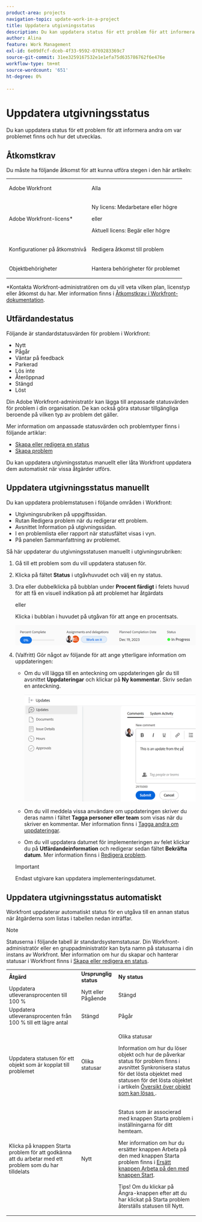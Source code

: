 ```yaml
---
product-area: projects
navigation-topic: update-work-in-a-project
title: Uppdatera utgivningsstatus
description: Du kan uppdatera status för ett problem för att informera andra om var problemet finns och hur det utvecklas.
author: Alina
feature: Work Management
exl-id: 6e09dfcf-dceb-4f33-9592-0769283369c7
source-git-commit: 31ee3259167532e1e1efa75d635786762f6e476e
workflow-type: tm+mt
source-wordcount: '651'
ht-degree: 0%

---
```


# Uppdatera utgivningsstatus

<!--Audited: 01/2024-->

Du kan uppdatera status för ett problem för att informera andra om var problemet finns och hur det utvecklas.

## Åtkomstkrav

Du måste ha följande åtkomst för att kunna utföra stegen i den här artikeln:

<table style="table-layout:auto"> 
 <col> 
 <col> 
 <tbody> 
  <tr> 
   <td role="rowheader">Adobe Workfront</td> 
   <td> <p>Alla</p> </td> 
  </tr> 
  <tr> 
   <td role="rowheader">Adobe Workfront-licens*</td> 
   <td> <p>Ny licens: Medarbetare eller högre</p>
   eller
   <p>Aktuell licens: Begär eller högre</p>
   </td> 
  </tr> 
  <tr> 
   <td role="rowheader">Konfigurationer på åtkomstnivå</td> 
   <td> <p>Redigera åtkomst till problem</p> </td> 
  </tr> 
  <tr> 
   <td role="rowheader">Objektbehörigheter</td> 
   <td> <p>Hantera behörigheter för problemet</p> </td> 
  </tr> 
 </tbody> 
</table>

*Kontakta Workfront-administratören om du vill veta vilken plan, licenstyp eller åtkomst du har. Mer information finns i [Åtkomstkrav i Workfront-dokumentation](/help/quicksilver/administration-and-setup/add-users/access-levels-and-object-permissions/access-level-requirements-in-documentation.md).

## Utfärdandestatus

Följande är standardstatusvärden för problem i Workfront:

* Nytt
* Pågår
* Väntar på feedback
* Parkerad
* Lös inte
* Återöppnad
* Stängd
* Löst

Din Adobe Workfront-administratör kan lägga till anpassade statusvärden för problem i din organisation. De kan också göra statusar tillgängliga beroende på vilken typ av problem det gäller.

Mer information om anpassade statusvärden och problemtyper finns i följande artiklar:

* [Skapa eller redigera en status](../../../administration-and-setup/customize-workfront/creating-custom-status-and-priority-labels/create-or-edit-a-status.md)
* [Skapa problem](../../../manage-work/issues/manage-issues/create-issues.md)

Du kan uppdatera utgivningsstatus manuellt eller låta Workfront uppdatera dem automatiskt när vissa åtgärder utförs.

## Uppdatera utgivningsstatus manuellt

Du kan uppdatera problemstatusen i följande områden i Workfront:

* Utgivningsrubriken på uppgiftssidan.
* Rutan Redigera problem när du redigerar ett problem.
* Avsnittet Information på utgivningssidan.
* I en problemlista eller rapport när statusfältet visas i vyn.
* På panelen Sammanfattning av problemet.

Så här uppdaterar du utgivningsstatusen manuellt i utgivningsrubriken:

1. Gå till ett problem som du vill uppdatera statusen för.
1. Klicka på fältet **Status** i utgåvhuvudet och välj en ny status.
1. Dra eller dubbelklicka på bubblan under **Procent färdigt** i felets huvud för att få en visuell indikation på att problemet har åtgärdats

   eller

   Klicka i bubblan i huvudet på utgåvan för att ange en procentsats.

   ![](assets/nwe-updatetaskpercentinheader-350x54.png)

1. (Valfritt) Gör något av följande för att ange ytterligare information om uppdateringen:

   * Om du vill lägga till en anteckning om uppdateringen går du till avsnittet **Uppdateringar** och klickar på **Ny kommentar**. Skriv sedan en anteckning.

     ![](assets/nwe-issue-update-stream-message-box-350x125.png)

   * Om du vill meddela vissa användare om uppdateringen skriver du deras namn i fältet **Tagga personer eller team** som visas när du skriver en kommentar. Mer information finns i [Tagga andra om uppdateringar](../../../workfront-basics/updating-work-items-and-viewing-updates/tag-others-on-updates.md).
   * Om du vill uppdatera datumet för implementeringen av felet klickar du på **Utfärdandeinformation** och redigerar sedan fältet **Bekräfta datum**. Mer information finns i [Redigera problem](/help/quicksilver/manage-work/issues/manage-issues/edit-issues.md).


   >[!IMPORTANT]
   >
   >  Endast utgivare kan uppdatera implementeringsdatumet.



<!--Old instructions, in old commenting: 

When you are updating an issue status, you can also add an explanation about the new status and change other issue information such as the commit date.

1. Go to an issue that you are assigned to for which you want to update the status.
1. Click the **Status** field in the issue header and select a new status.

   ![](assets/nwe-issue-status-expanded-in-header-350x370.png)

1. To provide a visual indication of issue completion, drag or double-click the bubble under **Percent Complete** in the header of the issue.

   Or

   Click inside the bubble in the header of the issue to enter a percentage.

   ![](assets/nwe-updatetaskpercentinheader-350x54.png)

-->

## Uppdatera utgivningsstatus automatiskt

Workfront uppdaterar automatiskt status för en utgåva till en annan status när åtgärderna som listas i tabellen nedan inträffar.

>[!NOTE]
>
>Statuserna i följande tabell är standardsystemstatusar. Din Workfront-administratör eller en gruppadministratör kan byta namn på statusarna i din instans av Workfront. Mer information om hur du skapar och hanterar statusar i Workfront finns i [Skapa eller redigera en status](../../../administration-and-setup/customize-workfront/creating-custom-status-and-priority-labels/create-or-edit-a-status.md).

<table style="table-layout:auto"> 
 <col> 
 <col> 
 <col> 
 <tbody> 
  <tr> 
   <td><b>Åtgärd</b></td> 
   <td><b>Ursprunglig status</b></td> 
   <td><b>Ny status</b></td> 
  </tr> 
  <tr> 
   <td>Uppdatera utleveransprocenten till 100 %</td> 
   <td>Nytt eller Pågående</td> 
   <td>Stängd</td> 
  </tr> 
  <tr> 
   <td>Uppdatera utleveransprocenten från 100 % till ett lägre antal</td> 
   <td>Stängd </td> 
   <td>Pågår</td> 
  </tr> 
  <tr> 
   <td>Uppdatera statusen för ett objekt som är kopplat till problemet</td> 
   <td>Olika statusar</td> 
   <td> <p>Olika statusar</p> <p>Information om hur du löser objekt och hur de påverkar status för problem finns i avsnittet Synkronisera status för det lösta objektet med statusen för det lösta objektet i artikeln <a href="../../../manage-work/issues/convert-issues/resolving-and-resolvable-objects.md" class="MCXref xref">Översikt över objekt som kan lösas </a>.</p> </td> 
  </tr> 
  <tr data-mc-conditions=""> 
   <td><span>Klicka på knappen Starta problem för att godkänna att du arbetar med ett problem som du har tilldelats</span> </td> 
   <td><span>Nytt</span> </td> 
   <td> <p>Status som är associerad med knappen Starta problem i inställningarna för ditt hemteam. </p> <p>Mer information om hur du ersätter knappen Arbeta på den med knappen Starta problem finns i <span href="../../../people-teams-and-groups/create-and-manage-teams/work-on-it-button-to-start-button.md"><a href="../../../people-teams-and-groups/create-and-manage-teams/work-on-it-button-to-start-button.md" class="MCXref xref">Ersätt knappen Arbeta på den med knappen Start</a></span><span>.</span> </p> <p>Tips! Om du klickar på <span data-mc-conditions="QuicksilverOrClassic.Quicksilver">Ångra-knappen</span> efter att du har klickat på Starta problem återställs statusen till Nytt. </p> </td> 
  </tr> 
 </tbody> 
</table>
